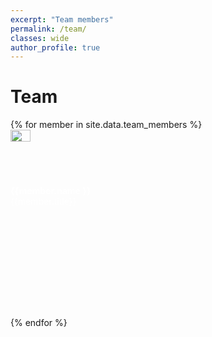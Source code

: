 ```yaml
---
excerpt: "Team members"
permalink: /team/
classes: wide
author_profile: true
---
```


<h1 class="centeralign2"> <b>Team </b></h1>

<div class="container">
<div id="boxcolor">
<div class="row">
  {% for member in site.data.team_members %}
  <div class="col-md-4" style="height:300px;">
    <a href="{{member.url}}">
    <div class="mask">
      <img src="../assets/images/teampic/{{ member.photo}}" width="25%" class="image teamImageSmall">
    </div>
    </a>
      <p class="centeralign" style="color:white;"> <b>{{member.name }}</b>
      <br> {{member.title}} </p>
  </div>
  {% endfor %}
</div>
</div>
</div>

<style> 
.row::after {
  content: "";
  clear: both;
  display: table;
}
</style>